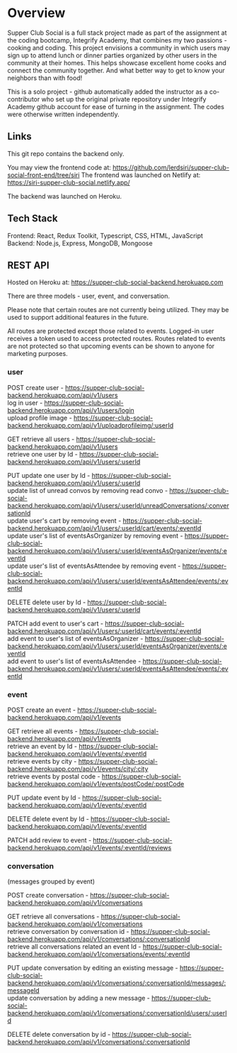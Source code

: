 # Overview

Supper Club Social is a full stack project made as part of the assignment at the coding bootcamp, Integrify Academy, that combines my two passions - cooking and coding. This project envisions a community in which users may sign up to attend lunch or dinner parties organized by other users in the community at their homes. This helps showcase excellent home cooks and connect the community together. And what better way to get to know your neighbors than with food! 

This is a solo project - github automatically added the instructor as a co-contributor who set up the original private repository under Integrify Academy github account for ease of turning in the assignment. The codes were otherwise written independently.

## Links

This git repo contains the backend only.

You may view the frontend code at: https://github.com/lerdsiri/supper-club-social-front-end/tree/siri 
The frontend was launched on Netlify at: https://siri-supper-club-social.netlify.app/ 

The backend was launched on Heroku.

## Tech Stack

Frontend: React, Redux Toolkit, Typescript, CSS, HTML, JavaScript
Backend: Node.js, Express, MongoDB, Mongoose

## REST API

Hosted on Heroku at: https://supper-club-social-backend.herokuapp.com

There are three models - user, event, and conversation. 

Please note that certain routes are not currently being utilized. They may be used to support additional features in the future.

All routes are protected except those related to events. Logged-in user receives a token used to access protected routes. Routes related to events are not protected so that upcoming events can be shown to anyone for marketing purposes.

### user

POST
create user - https://supper-club-social-backend.herokuapp.com/api/v1/users
<br>
log in user - https://supper-club-social-backend.herokuapp.com/api/v1/users/login
<br>
upload profile image - https://supper-club-social-backend.herokuapp.com/api/v1/uploadprofileimg/:userId

GET
retrieve all users - https://supper-club-social-backend.herokuapp.com/api/v1/users
<br>
retrieve one user by Id - https://supper-club-social-backend.herokuapp.com/api/v1/users/:userId

PUT
update one user by Id - https://supper-club-social-backend.herokuapp.com/api/v1/users/:userId
<br>
update list of unread convos by removing read convo - https://supper-club-social-backend.herokuapp.com/api/v1/users/:userId/unreadConversations/:conversationId 
<br>
update user's cart by removing event - https://supper-club-social-backend.herokuapp.com/api/v1/users/:userId/cart/events/:eventId
<br>
update user's list of eventsAsOrganizer by removing event - https://supper-club-social-backend.herokuapp.com/api/v1/users/:userId/eventsAsOrganizer/events/:eventId
<br>
update user's list of eventsAsAttendee by removing event - https://supper-club-social-backend.herokuapp.com/api/v1/users/:userId/eventsAsAttendee/events/:eventId

DELETE
delete user by Id - https://supper-club-social-backend.herokuapp.com/api/v1/users/:userId

PATCH
add event to user's cart - https://supper-club-social-backend.herokuapp.com/api/v1/users/:userId/cart/events/:eventId
<br>
add event to user's list of eventsAsOrganizer - https://supper-club-social-backend.herokuapp.com/api/v1/users/:userId/eventsAsOrganizer/events/:eventId
<br>
add event to user's list of eventsAsAttendee - https://supper-club-social-backend.herokuapp.com/api/v1/users/:userId/eventsAsAttendee/events/:eventId

### event

POST
create an event - https://supper-club-social-backend.herokuapp.com/api/v1/events

GET
retrieve all events - https://supper-club-social-backend.herokuapp.com/api/v1/events
<br>
retrieve an event by Id - https://supper-club-social-backend.herokuapp.com/api/v1/events/:eventId
<br>
retrieve events by city - https://supper-club-social-backend.herokuapp.com/api/v1/events/city/:city
<br>
retrieve events by postal code - https://supper-club-social-backend.herokuapp.com/api/v1/events/postCode/:postCode

PUT
update event by Id - https://supper-club-social-backend.herokuapp.com/api/v1/events/:eventId

DELETE
delete event by Id - https://supper-club-social-backend.herokuapp.com/api/v1/events/:eventId

PATCH
add review to event - https://supper-club-social-backend.herokuapp.com/api/v1/events/:eventId/reviews

### conversation 
(messages grouped by event)

POST
create conversation - https://supper-club-social-backend.herokuapp.com/api/v1/conversations

GET
retrieve all conversations - https://supper-club-social-backend.herokuapp.com/api/v1/conversations
<br>
retrieve conversation by conversation id - https://supper-club-social-backend.herokuapp.com/api/v1/conversations/:conversationId
<br>
retrieve all conversations related an event Id - https://supper-club-social-backend.herokuapp.com/api/v1/conversations/events/:eventId

PUT
update conversation by editing an existing message - https://supper-club-social-backend.herokuapp.com/api/v1/conversations/:conversationId/messages/:messageId
<br>
update conversation by adding a new message - https://supper-club-social-backend.herokuapp.com/api/v1/conversations/:conversationId/users/:userId

DELETE
delete conversation by id - https://supper-club-social-backend.herokuapp.com/api/v1/conversations/:conversationId
